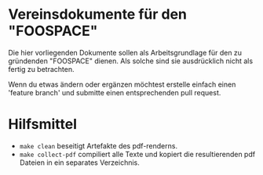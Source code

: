 # Vereinsdokumente für den "FOOSPACE"

Die hier vorliegenden Dokumente sollen als Arbeitsgrundlage für den zu gründenden
"FOOSPACE" dienen. Als solche sind sie ausdrücklich nicht als fertig zu betrachten.

Wenn du etwas ändern oder ergänzen möchtest erstelle einfach einen 'feature branch'
und submitte einen entsprechenden pull request.

# Hilfsmittel
- ``make clean`` beseitigt Artefakte des pdf-renderns.
- ``make collect-pdf`` compiliert alle Texte und kopiert die resultierenden pdf
Dateien in ein separates Verzeichnis.
